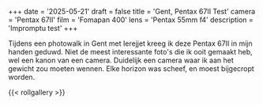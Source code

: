 +++
date = '2025-05-21'
draft = false
title = 'Gent, Pentax 67II Test'
camera = 'Pentax 67II'
film = 'Fomapan 400'
lens = 'Pentax 55mm f4'
description = 'Impromptu test'
+++

Tijdens een photowalk in Gent met Ierejjet kreeg ik deze Pentax 67II in mijn handen geduwd. Niet de meest interessante foto's die ik ooit gemaakt heb, wel een kanon van een camera.
Duidelijk een camera waar ik aan het gewicht zou moeten wennen. Elke horizon was scheef, en moest bijgecropt worden.

{{< rollgallery >}}

